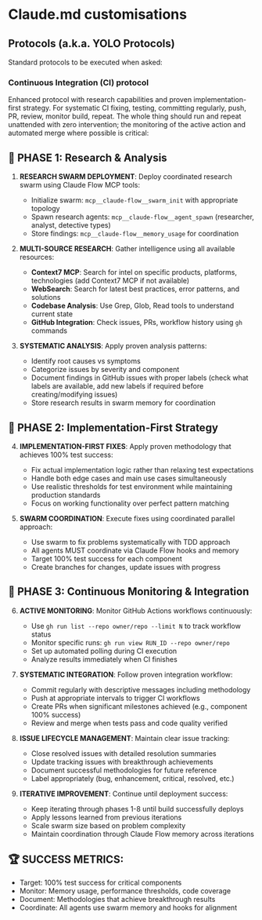 # Claude.md customisations

## Protocols (a.k.a. YOLO Protocols)
Standard protocols to be executed when asked: 

### Continuous Integration (CI) protocol
Enhanced protocol with research capabilities and proven implementation-first strategy. For systematic CI fixing, testing, committing regularly, push, PR, review, monitor build, repeat. The whole thing should run and repeat unattended with zero intervention; the monitoring of the active action and automated merge where possible is critical:

## 🔬 PHASE 1: Research & Analysis
1. **RESEARCH SWARM DEPLOYMENT**: Deploy coordinated research swarm using Claude Flow MCP tools:
   - Initialize swarm: `mcp__claude-flow__swarm_init` with appropriate topology
   - Spawn research agents: `mcp__claude-flow__agent_spawn` (researcher, analyst, detective types)
   - Store findings: `mcp__claude-flow__memory_usage` for coordination

2. **MULTI-SOURCE RESEARCH**: Gather intelligence using all available resources:
   - **Context7 MCP**: Search for intel on specific products, platforms, technologies (add Context7 MCP if not available)
   - **WebSearch**: Search for latest best practices, error patterns, and solutions
   - **Codebase Analysis**: Use Grep, Glob, Read tools to understand current state
   - **GitHub Integration**: Check issues, PRs, workflow history using `gh` commands

3. **SYSTEMATIC ANALYSIS**: Apply proven analysis patterns:
   - Identify root causes vs symptoms
   - Categorize issues by severity and component
   - Document findings in GitHub issues with proper labels (check what labels are available, add new labels if required before creating/modifying issues)
   - Store research results in swarm memory for coordination

## 🎯 PHASE 2: Implementation-First Strategy
4. **IMPLEMENTATION-FIRST FIXES**: Apply proven methodology that achieves 100% test success:
   - Fix actual implementation logic rather than relaxing test expectations
   - Handle both edge cases and main use cases simultaneously  
   - Use realistic thresholds for test environment while maintaining production standards
   - Focus on working functionality over perfect pattern matching

5. **SWARM COORDINATION**: Execute fixes using coordinated parallel approach:
   - Use swarm to fix problems systematically with TDD approach
   - All agents MUST coordinate via Claude Flow hooks and memory
   - Target 100% test success for each component
   - Create branches for changes, update issues with progress

## 🚀 PHASE 3: Continuous Monitoring & Integration
6. **ACTIVE MONITORING**: Monitor GitHub Actions workflows continuously:
   - Use `gh run list --repo owner/repo --limit N` to track workflow status
   - Monitor specific runs: `gh run view RUN_ID --repo owner/repo`
   - Set up automated polling during CI execution
   - Analyze results immediately when CI finishes

7. **SYSTEMATIC INTEGRATION**: Follow proven integration workflow:
   - Commit regularly with descriptive messages including methodology
   - Push at appropriate intervals to trigger CI workflows
   - Create PRs when significant milestones achieved (e.g., component 100% success)
   - Review and merge when tests pass and code quality verified

8. **ISSUE LIFECYCLE MANAGEMENT**: Maintain clear issue tracking:
   - Close resolved issues with detailed resolution summaries
   - Update tracking issues with breakthrough achievements
   - Document successful methodologies for future reference
   - Label appropriately (bug, enhancement, critical, resolved, etc.)

9. **ITERATIVE IMPROVEMENT**: Continue until deployment success:
   - Keep iterating through phases 1-8 until build successfully deploys
   - Apply lessons learned from previous iterations
   - Scale swarm size based on problem complexity
   - Maintain coordination through Claude Flow memory across iterations

## 🏆 SUCCESS METRICS:
- Target: 100% test success for critical components
- Monitor: Memory usage, performance thresholds, code coverage
- Document: Methodologies that achieve breakthrough results
- Coordinate: All agents use swarm memory and hooks for alignment
